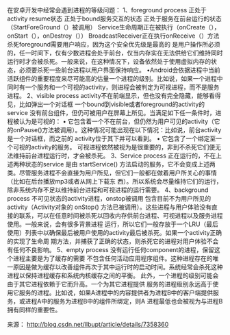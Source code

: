 在安卓开发中经常会遇到进程的等级问题：
1、foreground process
    正处于activity resume状态
    正处于bound服务交互的状态
    正处于服务在前台运行的状态（StartForeGround（）被调用）
    Service生命周期正在被执行（onCreate（），onStart（），onDestroy（））
    BroadcastReceiver正在执行onReceive（）方法
    杀死foreground需要用户响应，因为这个安全优先级是最高的
    是用户操作所必须的，任一时间下，仅有少数进程会处于前台，仅当内存实在无法供给它们维持同时运行时才会被杀死。一般来说，在这种情况下，设备依然处于使用虚拟内存的状态，必须要杀死一些前台进程以用户界面保持响应。
•Android会依据进程中当前活跃组件的重要程度来尽可能高的估量一个进程的级别。比如说，如果一个进程中同时有一个服务和一个可视的activity，则进程会被判定为可视进程，而不是服务进程。
2、visible process
    activity不在前端显示，但也没有完全隐藏，能够看得见，比如弹出一个对话框
    一个bound到visible或者foreground的activity的service
    没有前台组件，但仍可被用户在屏幕上所见。当满足如下任一条件时，进程被认为是可视的：
• 它包含着一个不在前台，但仍然为用户可见的activity（它的onPause()方法被调用）。这种情况可能出现在以下情况：比如说，前台activity是一个对话框，而之前的    activity位于其下并可以看到。
• 它包含了一个绑定至一个可视的activity的服务。
可视进程依然被视为是很重要的，非到不杀死它们便无法维持前台进程运行时，才会被杀死。
3、Service process
    正在运行的，不在上述两种状态的service
是由 startService() 方法启动的服务，它不会变成上述两类。尽管服务进程不会直接为用户所见，但它们一般都在做着用户所关心的事情（比如在后台播放mp3或者从网上下载东 西）。所以系统会尽量维持它们的运行，除非系统内存不足以维持前台进程和可视进程的运行需要。
4、background process
    不可见状态的activity进程，onstop被调用
    包含目前不为用户所见的activity（Activity对象的 onStop() 方法已被调用）。这些进程与用户体验没有直接的联系，可以在任意时间被杀死以回收内存供前台进程、可视进程以及服务进程使用。一般来说，会有很多背景进程 运行，所以它们一般存放于一个LRU（最后使用）列表中以确保最后被用户使用的activity最后被杀死。如果一个activity正确的实现了生命周 期方法，并捕获了正确的状态，则杀死它的进程对用户体验不会有任何不良影响。
5、empty process
    没有运行任何component的进程，保留这个进程主要是为了缓存的需要
    不包含任何活动应用程序组件。这种进程存在的唯一原因是做为缓存以改善组件再次于其中运行时的启动时间。系统经常会杀死这种进程以保持进程缓存和系统内核缓存之间的平衡。
此外，一个进程的级别可能会由于其它进程依赖于它而升高。一个为其它进程提供 服务的进程级别永远高于使用它服务的进程。比如说，如果A进程中的内容提供者为进程B中的客户端提供服务，或进程A中的服务为进程B中的组件所绑定，则A 进程最低也会被视为与进程B拥有同样的重要性。

来源： <http://blog.csdn.net/llbupt/article/details/7358360>
 